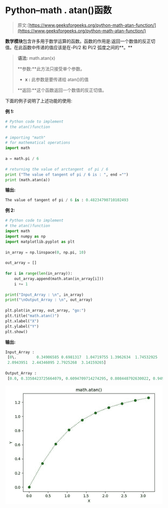 # Python–math . atan()函数

> 原文:[https://www.geeksforgeeks.org/python-math-atan-function/](https://www.geeksforgeeks.org/python-math-atan-function/)

**数学模块**包含许多用于数学运算的函数。函数的作用是:返回一个数值的反正切值。在此函数中传递的值应该是在-PI/2 和 PI/2 弧度之间的**。**

> **语法:** math.atan(x)
> 
> **参数:**此方法只接受单个参数。
> 
> *   **x :** 此参数是要传递给 atan()的值
> 
> **返回:**这个函数返回一个数值的反正切值。

下面的例子说明了上述功能的使用:

**例 1:**

```py
# Python code to implement
# the atan()function

# importing "math"
# for mathematical operations  
import math   

a = math.pi / 6

# returning the value of arctangent  of pi / 6  
print ("The value of tangent of pi / 6 is : ", end ="")  
print (math.atan(a))  
```

**输出:**

```py
The value of tangent of pi / 6 is : 0.48234790710102493

```

**例 2:**

```py
# Python code to implement
# the atan()function
import math 
import numpy as np 
import matplotlib.pyplot as plt  

in_array = np.linspace(0, np.pi, 10)  

out_array = [] 

for i in range(len(in_array)): 
    out_array.append(math.atan(in_array[i])) 
    i += 1

print("Input_Array : \n", in_array)  
print("\nOutput_Array : \n", out_array)   

plt.plot(in_array, out_array, "go:")  
plt.title("math.atan()")  
plt.xlabel("X")  
plt.ylabel("Y")  
plt.show()  
```

**输出:**

```py
Input_Array : 
 [0\.         0.34906585 0.6981317  1.04719755 1.3962634  1.74532925
 2.0943951  2.44346095 2.7925268  3.14159265]

Output_Array : 
 [0.0, 0.3358423725664079, 0.6094709714274295, 0.808448792630022, 0.9492822422213403, 1.0504981725497873, 1.1253388328842984, 1.1823365638628716, 1.2269249964859286, 1.2626272556789118]

```

![](img/a30e803cea1a0505c6ab806644113666.png)